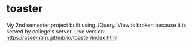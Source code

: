 # toaster

My 2nd semester project built using JQuery. 
View is broken because it is served by college's server.
Live version: https://aseemtim.github.io/toaster/index.html
